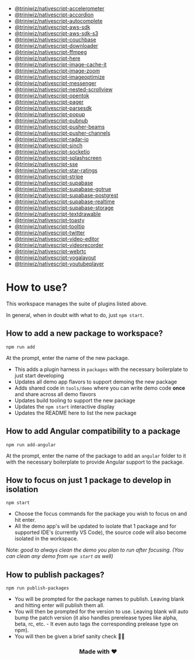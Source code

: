 - [@triniwiz/nativescript-accelerometer](packages/nativescript-accelerometer/README.md)
- [@triniwiz/nativescript-accordion](packages/nativescript-accordion/README.md)
- [@triniwiz/nativescript-autocomplete](packages/nativescript-autocomplete/README.md)
- [@triniwiz/nativescript-aws-sdk](packages/nativescript-aws-sdk/README.md)
- [@triniwiz/nativescript-aws-sdk-s3](packages/nativescript-aws-sdk-s3/README.md)
- [@triniwiz/nativescript-couchbase](packages/nativescript-couchbase/README.md)
- [@triniwiz/nativescript-downloader](packages/nativescript-downloader/README.md)
- [@triniwiz/nativescript-ffmpeg](packages/nativescript-ffmpeg/README.md)
- [@triniwiz/nativescript-here](packages/nativescript-here/README.md)
- [@triniwiz/nativescript-image-cache-it](packages/nativescript-image-cache-it/README.md)
- [@triniwiz/nativescript-image-zoom](packages/nativescript-image-zoom/README.md)
- [@triniwiz/nativescript-imageoptimize](packages/nativescript-imageoptimize/README.md)
- [@triniwiz/nativescript-messenger](packages/nativescript-messenger/README.md)
- [@triniwiz/nativescript-nested-scrollview](packages/nativescript-nested-scrollview/README.md)
- [@triniwiz/nativescript-opentok](packages/nativescript-opentok/README.md)
- [@triniwiz/nativescript-pager](packages/nativescript-pager/README.md)
- [@triniwiz/nativescript-parsesdk](packages/nativescript-parsesdk/README.md)
- [@triniwiz/nativescript-popup](packages/nativescript-popup/README.md)
- [@triniwiz/nativescript-pubnub](packages/nativescript-pubnub/README.md)
- [@triniwiz/nativescript-pusher-beams](packages/nativescript-pusher-beams/README.md)
- [@triniwiz/nativescript-pusher-channels](packages/nativescript-pusher-channels/README.md)
- [@triniwiz/nativescript-radar-io](packages/nativescript-radar-io/README.md)
- [@triniwiz/nativescript-sinch](packages/nativescript-sinch/README.md)
- [@triniwiz/nativescript-socketio](packages/nativescript-socketio/README.md)
- [@triniwiz/nativescript-splashscreen](packages/nativescript-splashscreen/README.md)
- [@triniwiz/nativescript-sse](packages/nativescript-sse/README.md)
- [@triniwiz/nativescript-star-ratings](packages/nativescript-star-ratings/README.md)
- [@triniwiz/nativescript-stripe](packages/nativescript-stripe/README.md)
- [@triniwiz/nativescript-supabase](packages/nativescript-supabase/README.md)
- [@triniwiz/nativescript-supabase-gotrue](packages/nativescript-supabase-gotrue/README.md)
- [@triniwiz/nativescript-supabase-postgrest](packages/nativescript-supabase-postgrest/README.md)
- [@triniwiz/nativescript-supabase-realtime](packages/nativescript-supabase-realtime/README.md)
- [@triniwiz/nativescript-supabase-storage](packages/nativescript-supabase-storage/README.md)
- [@triniwiz/nativescript-textdrawable](packages/nativescript-textdrawable/README.md)
- [@triniwiz/nativescript-toasty](packages/nativescript-toasty/README.md)
- [@triniwiz/nativescript-tooltip](packages/nativescript-tooltip/README.md)
- [@triniwiz/nativescript-twitter](packages/nativescript-twitter/README.md)
- [@triniwiz/nativescript-video-editor](packages/nativescript-video-editor/README.md)
- [@triniwiz/nativescript-videorecorder](packages/nativescript-videorecorder/README.md)
- [@triniwiz/nativescript-webrtc](packages/nativescript-webrtc/README.md)
- [@triniwiz/nativescript-yogalayout](packages/nativescript-yogalayout/README.md)
- [@triniwiz/nativescript-youtubeplayer](packages/nativescript-youtubeplayer/README.md)

# How to use?

This workspace manages the suite of plugins listed above.

In general, when in doubt with what to do, just `npm start`.

## How to add a new package to workspace?

```
npm run add
```

At the prompt, enter the name of the new package.

- This adds a plugin harness in `packages` with the necessary boilerplate to just start developing
- Updates all demo app flavors to support demoing the new package
- Adds shared code in `tools/demo` where you can write demo code **once** and share across all demo flavors
- Updates build tooling to support the new package
- Updates the `npm start` interactive display
- Updates the README here to list the new package

## How to add Angular compatibility to a package

```
npm run add-angular
```

At the prompt, enter the name of the package to add an `angular` folder to it with the necessary boilerplate to provide Angular support to the package.

## How to focus on just 1 package to develop in isolation

```
npm start
```

- Choose the focus commands for the package you wish to focus on and hit enter.
- All the demo app's will be updated to isolate that 1 package and for supported IDE's (currently VS Code), the source code will also become isolated in the workspace.

Note: _good to always clean the demo you plan to run after focusing. (You can clean any demo from `npm start` as well)_

## How to publish packages?

```
npm run publish-packages
```

- You will be prompted for the package names to publish. Leaving blank and hitting enter will publish them all.
- You will then be prompted for the version to use. Leaving blank will auto bump the patch version (it also handles prerelease types like alpha, beta, rc, etc. - It even auto tags the corresponding prelease type on npm).
- You will then be given a brief sanity check 🧠😊

<h3 align="center">Made with ❤️</h3>
